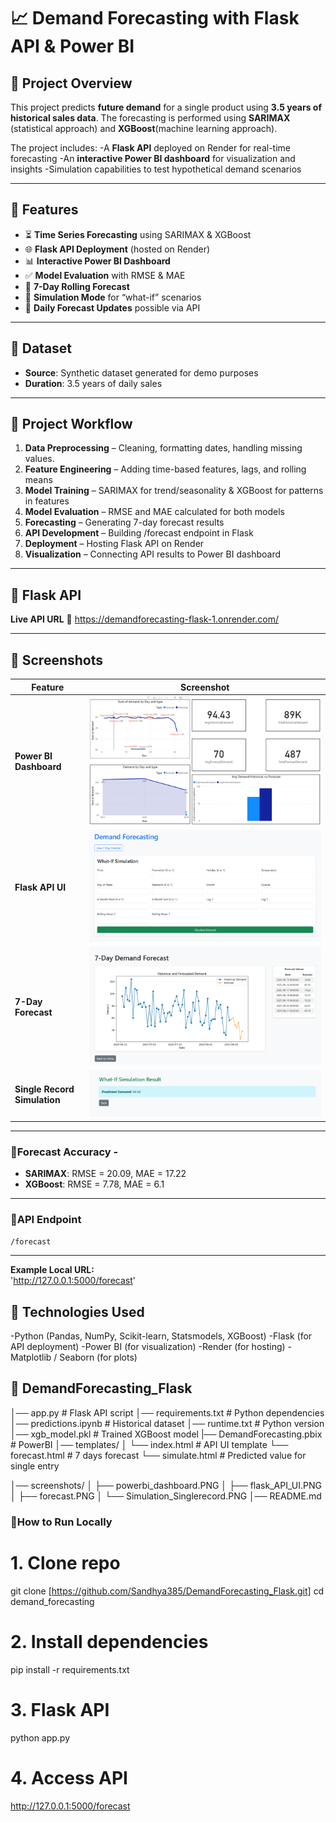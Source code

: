 # 📈 Demand Forecasting with Flask API & Power BI

## 🔹 Project Overview
This project predicts **future demand** for a single product using **3.5 years of historical sales data**.
The forecasting is performed using **SARIMAX** (statistical approach) and **XGBoost**(machine learning approach).

The project includes:
-A **Flask API** deployed on Render for real-time forecasting
-An **interactive Power BI dashboard** for visualization and insights
-Simulation capabilities to test hypothetical demand scenarios

---

## 🔹 Features
- ⏳ **Time Series Forecasting** using SARIMAX & XGBoost
- 🌐 **Flask API Deployment** (hosted on Render)
- 📊 **Interactive Power BI Dashboard**
- ✅ **Model Evaluation** with RMSE & MAE
- 🎯 **7-Day Rolling Forecast** 
- 🧪 **Simulation Mode** for “what-if” scenarios
- 📂 **Daily Forecast Updates** possible via API

---

## 🔹 Dataset
- **Source**: Synthetic dataset generated for demo purposes
- **Duration**: 3.5 years of daily sales
 
---

## 🔹 Project Workflow
1. **Data Preprocessing** – Cleaning, formatting dates, handling missing values.
2. **Feature Engineering** – Adding time-based features, lags, and rolling means
3. **Model Training** – SARIMAX for trend/seasonality & XGBoost for patterns in features
4. **Model Evaluation** – RMSE and MAE calculated for both models
5. **Forecasting** – Generating 7-day forecast results
6. **API Development** – Building /forecast endpoint in Flask
7. **Deployment** – Hosting Flask API on Render
8. **Visualization** – Connecting API results to Power BI dashboard

---

## 🔹 Flask API 
**Live API URL**
🔗 https://demandforecasting-flask-1.onrender.com/

---
## 🔹 Screenshots

| Feature                       | Screenshot |
|--------------------------------|------------|
| **Power BI Dashboard**         | ![Power BI Dashboard](screenshots/powerbi_dashboard.PNG) |
| **Flask API UI**                | ![Flask API UI](screenshots/flask_API_UI.PNG) |
| **7-Day Forecast**              | ![7-Day Forecast](screenshots/forecast.PNG) |
| **Single Record Simulation**    | ![Single Record Simulation](screenshots/Simulation_Singlerecord.PNG) |

---

### 🔹Forecast Accuracy -
- **SARIMAX**: RMSE = 20.09, MAE = 17.22 
- **XGBoost**: RMSE = 7.78, MAE = 6.1

---
  
### 🔹API Endpoint
`/forecast`

---

**Example Local URL:**  
'http://127.0.0.1:5000/forecast'

## 🔹 Technologies Used

-Python (Pandas, NumPy, Scikit-learn, Statsmodels, XGBoost)
-Flask (for API deployment)
-Power BI (for visualization)
-Render (for hosting)
-Matplotlib / Seaborn (for plots)

## 🔹 DemandForecasting_Flask

│── app.py                  # Flask API script
│── requirements.txt        # Python dependencies
│── predictions.ipynb       # Historical dataset
│── runtime.txt             # Python version
│── xgb_model.pkl           # Trained XGBoost model
|── DemandForecasting.pbix  # PowerBI
│── templates/
│    └── index.html         # API UI template
     └── forecast.html      # 7 days forecast
     └── simulate.html      # Predicted value for single entry
      
│── screenshots/
│    ├── powerbi_dashboard.PNG
│    ├── flask_API_UI.PNG
│    ├── forecast.PNG
│    └── Simulation_Singlerecord.PNG
│── README.md



### 🔹How to Run Locally
# 1. Clone repo
git clone [https://github.com/Sandhya385/DemandForecasting_Flask.git]
cd demand_forecasting

# 2. Install dependencies
pip install -r requirements.txt

# 3. Flask API
python app.py

# 4. Access API
http://127.0.0.1:5000/forecast





